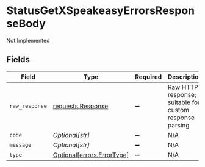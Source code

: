 # StatusGetXSpeakeasyErrorsResponseBody

Not Implemented


## Fields

| Field                                                                                 | Type                                                                                  | Required                                                                              | Description                                                                           |
| ------------------------------------------------------------------------------------- | ------------------------------------------------------------------------------------- | ------------------------------------------------------------------------------------- | ------------------------------------------------------------------------------------- |
| `raw_response`                                                                        | [requests.Response](https://requests.readthedocs.io/en/latest/api/#requests.Response) | :heavy_minus_sign:                                                                    | Raw HTTP response; suitable for custom response parsing                               |
| `code`                                                                                | *Optional[str]*                                                                       | :heavy_minus_sign:                                                                    | N/A                                                                                   |
| `message`                                                                             | *Optional[str]*                                                                       | :heavy_minus_sign:                                                                    | N/A                                                                                   |
| `type`                                                                                | [Optional[errors.ErrorType]](../../models/errors/errortype.md)                        | :heavy_minus_sign:                                                                    | N/A                                                                                   |